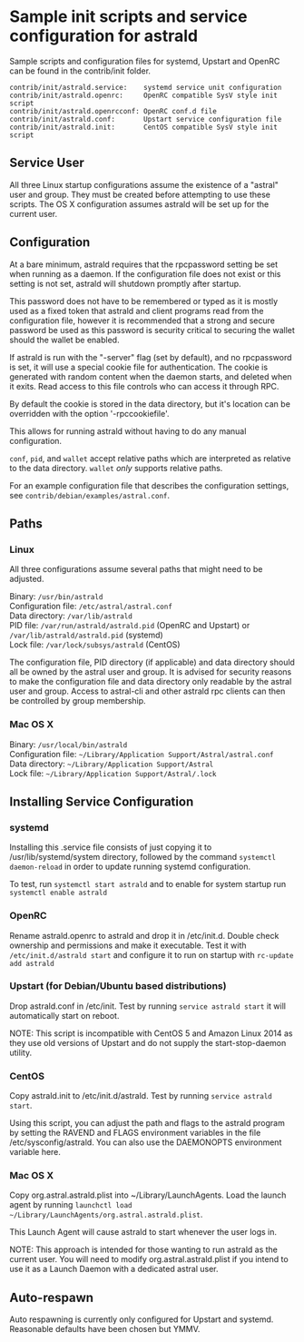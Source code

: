 Sample init scripts and service configuration for astrald
==========================================================

Sample scripts and configuration files for systemd, Upstart and OpenRC
can be found in the contrib/init folder.

    contrib/init/astrald.service:    systemd service unit configuration
    contrib/init/astrald.openrc:     OpenRC compatible SysV style init script
    contrib/init/astrald.openrcconf: OpenRC conf.d file
    contrib/init/astrald.conf:       Upstart service configuration file
    contrib/init/astrald.init:       CentOS compatible SysV style init script

Service User
---------------------------------

All three Linux startup configurations assume the existence of a "astral" user
and group.  They must be created before attempting to use these scripts.
The OS X configuration assumes astrald will be set up for the current user.

Configuration
---------------------------------

At a bare minimum, astrald requires that the rpcpassword setting be set
when running as a daemon.  If the configuration file does not exist or this
setting is not set, astrald will shutdown promptly after startup.

This password does not have to be remembered or typed as it is mostly used
as a fixed token that astrald and client programs read from the configuration
file, however it is recommended that a strong and secure password be used
as this password is security critical to securing the wallet should the
wallet be enabled.

If astrald is run with the "-server" flag (set by default), and no rpcpassword is set,
it will use a special cookie file for authentication. The cookie is generated with random
content when the daemon starts, and deleted when it exits. Read access to this file
controls who can access it through RPC.

By default the cookie is stored in the data directory, but it's location can be overridden
with the option '-rpccookiefile'.

This allows for running astrald without having to do any manual configuration.

`conf`, `pid`, and `wallet` accept relative paths which are interpreted as
relative to the data directory. `wallet` *only* supports relative paths.

For an example configuration file that describes the configuration settings,
see `contrib/debian/examples/astral.conf`.

Paths
---------------------------------

### Linux

All three configurations assume several paths that might need to be adjusted.

Binary:              `/usr/bin/astrald`  
Configuration file:  `/etc/astral/astral.conf`  
Data directory:      `/var/lib/astrald`  
PID file:            `/var/run/astrald/astrald.pid` (OpenRC and Upstart) or `/var/lib/astrald/astrald.pid` (systemd)  
Lock file:           `/var/lock/subsys/astrald` (CentOS)  

The configuration file, PID directory (if applicable) and data directory
should all be owned by the astral user and group.  It is advised for security
reasons to make the configuration file and data directory only readable by the
astral user and group.  Access to astral-cli and other astrald rpc clients
can then be controlled by group membership.

### Mac OS X

Binary:              `/usr/local/bin/astrald`  
Configuration file:  `~/Library/Application Support/Astral/astral.conf`  
Data directory:      `~/Library/Application Support/Astral`  
Lock file:           `~/Library/Application Support/Astral/.lock`  

Installing Service Configuration
-----------------------------------

### systemd

Installing this .service file consists of just copying it to
/usr/lib/systemd/system directory, followed by the command
`systemctl daemon-reload` in order to update running systemd configuration.

To test, run `systemctl start astrald` and to enable for system startup run
`systemctl enable astrald`

### OpenRC

Rename astrald.openrc to astrald and drop it in /etc/init.d.  Double
check ownership and permissions and make it executable.  Test it with
`/etc/init.d/astrald start` and configure it to run on startup with
`rc-update add astrald`

### Upstart (for Debian/Ubuntu based distributions)

Drop astrald.conf in /etc/init.  Test by running `service astrald start`
it will automatically start on reboot.

NOTE: This script is incompatible with CentOS 5 and Amazon Linux 2014 as they
use old versions of Upstart and do not supply the start-stop-daemon utility.

### CentOS

Copy astrald.init to /etc/init.d/astrald. Test by running `service astrald start`.

Using this script, you can adjust the path and flags to the astrald program by
setting the RAVEND and FLAGS environment variables in the file
/etc/sysconfig/astrald. You can also use the DAEMONOPTS environment variable here.

### Mac OS X

Copy org.astral.astrald.plist into ~/Library/LaunchAgents. Load the launch agent by
running `launchctl load ~/Library/LaunchAgents/org.astral.astrald.plist`.

This Launch Agent will cause astrald to start whenever the user logs in.

NOTE: This approach is intended for those wanting to run astrald as the current user.
You will need to modify org.astral.astrald.plist if you intend to use it as a
Launch Daemon with a dedicated astral user.

Auto-respawn
-----------------------------------

Auto respawning is currently only configured for Upstart and systemd.
Reasonable defaults have been chosen but YMMV.
